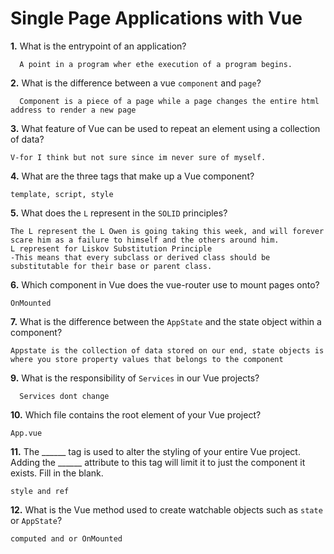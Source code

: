 # Single Page Applications with Vue

**1.** What is the entrypoint of an application?
<!-- enter you answer in the space below -->
```
  A point in a program wher ethe execution of a program begins.
```
**2.** What is the difference between a vue `component` and `page`?
<!-- enter you answer in the space below -->
```
  Component is a piece of a page while a page changes the entire html address to render a new page
```
**3.** What feature of Vue can be used to repeat an element using a collection of data?
<!-- enter you answer in the space below -->
```
V-for I think but not sure since im never sure of myself.
```
**4.** What are the three tags that make up a Vue component?
<!-- enter you answer in the space below -->
```
template, script, style
```
**5.** What does the `L` represent in the `SOLID` principles?
<!-- enter you answer in the space below -->
```
The L represent the L Owen is going taking this week, and will forever scare him as a failure to himself and the others around him. 
L represent for Liskov Substitution Principle
-This means that every subclass or derived class should be substitutable for their base or parent class.
```
**6.** Which component in Vue does the vue-router use to mount pages onto?
<!-- enter you answer in the space below -->
```
OnMounted
```
**7.** What is the difference between the `AppState` and the state object within a component?
<!-- enter you answer in the space below -->
```
Appstate is the collection of data stored on our end, state objects is where you store property values that belongs to the component
```
**9.** What is the responsibility of `Services` in our Vue projects?
<!-- enter you answer in the space below -->
```
  Services dont change
```
**10.** Which file contains the root element of your Vue project?
<!-- enter you answer in the space below -->
```
App.vue
```
**11.** The ______ tag is used to alter the styling of your entire Vue project.  Adding the ______ attribute to this tag will limit it to just the component it exists.  Fill in the blank.
<!-- enter you answer in the space below -->
```
style and ref
```
**12.** What is the Vue method used to create watchable objects such as `state` or `AppState`?
<!-- enter you answer in the space below -->
```
computed and or OnMounted
```